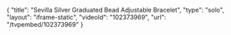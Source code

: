 {
    "title": "Sevilla Silver Graduated Bead Adjustable Bracelet",
    "type": "solo",
    "layout": "iframe-static",
    "videoId": "102373969",
    "url": "\/tvpembed\/102373969"
}